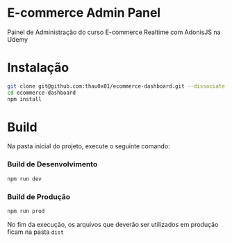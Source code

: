 # E-commerce Admin Panel

Painel de Administração do curso E-commerce Realtime com AdonisJS na Udemy

# Instalação

```bash
git clone git@github.com:thau0x01/ecommerce-dashboard.git --dissociate
cd ecommerce-dashboard
npm install
```

# Build

Na pasta inicial do projeto, execute o seguinte comando: 
### Build de Desenvolvimento

```bash
npm run dev
```

### Build de Produção
```bash
npm run prod
```
No fim da execução, os arquivos que deverão ser utilizados em produção ficam na pasta `dist`
